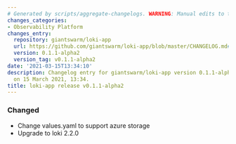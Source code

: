 ```yaml
---
# Generated by scripts/aggregate-changelogs. WARNING: Manual edits to this files will be overwritten.
changes_categories:
- Observability Platform
changes_entry:
  repository: giantswarm/loki-app
  url: https://github.com/giantswarm/loki-app/blob/master/CHANGELOG.md#011-alpha2---2021-03-15
  version: 0.1.1-alpha2
  version_tag: v0.1.1-alpha2
date: '2021-03-15T13:34:10'
description: Changelog entry for giantswarm/loki-app version 0.1.1-alpha2, published
  on 15 March 2021, 13:34.
title: loki-app release v0.1.1-alpha2
---
```


### Changed
- Change values.yaml to support azure storage
- Upgrade to loki 2.2.0
